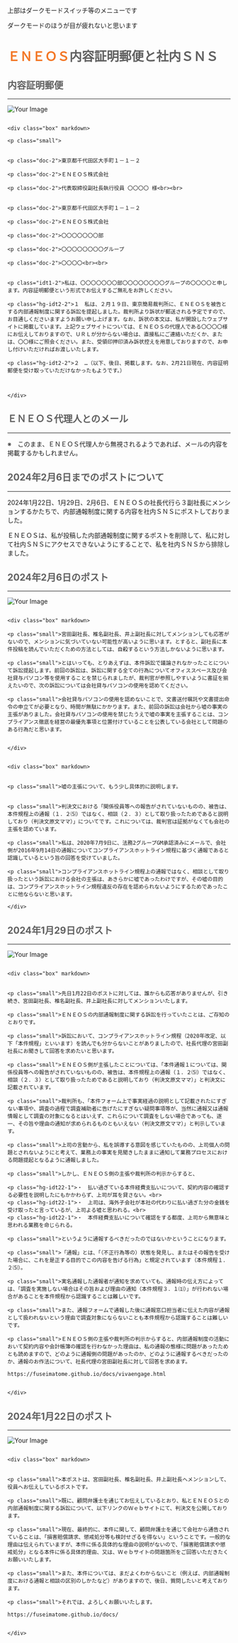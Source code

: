 <p class="top">上部はダークモードスイッチ等のメニューです
<p class="top">ダークモードのほうが目が疲れないと思います

# <span style="color: #f37726;">ＥＮＥＯＳ</span><span style="color: #616161;">内容証明郵便と社内ＳＮＳ</span>


<div class="result" markdown>
  <div class="base" markdown>



## <span style="color: #616161;">内容証明郵便</span>

---

<div class="image-container">
  <div class="image-box">
    <img src="https://fuseimatome.github.io/docs/_static/eyecatch4.png" alt="Your Image">
  </div>
</div>

````{card}

<div class="box" markdown>

<p class="small">


<p class="doc-2">東京都千代田区大手町１－１－２ 

<p class="doc-2">ＥＮＥＯＳ株式会社 

<p class="doc-2">代表取締役副社長執行役員 〇〇〇〇 様<br><br>
 

<p class="doc-2">東京都千代田区大手町１－１－２ 

<p class="doc-2">ＥＮＥＯＳ株式会社 

<p class="doc-2">〇〇〇〇〇〇〇部 

<p class="doc-2">〇〇〇〇〇〇〇〇グループ

<p class="doc-2">〇〇〇〇<br><br> 


<p class="idt1-2">私は、〇〇〇〇〇〇〇部〇〇〇〇〇〇〇〇グループの〇〇〇〇と申します。内容証明郵便という形式でお伝えするご無礼をお許しください。 

<p class="hg-idt2-2">１　私は、２月１９日、東京簡易裁判所に、ＥＮＥＯＳを被告とする内部通報制度に関する訴訟を提起しました。裁判所より訴状が郵送される予定ですので、お目通しくださいますようお願い申し上げます。なお、訴状の本文は、私が開設したウェブサイトに掲載しています。上記ウェブサイトについては、ＥＮＥＯＳの代理人である〇〇〇〇様にお伝えしておりますので、ＵＲＬが分からない場合は、直接私にご連絡いただくか、または、〇〇様にご照会ください。また、受領印押印済み訴状控えを用意しておりますので、お申し付けいただければお渡しいたします。 

<p class="hg-idt2-2">２　…（以下、後日、掲載します。なお、2月21日現在、内容証明郵便を受け取っていただけなかったもようです。）



</div>

```` 



## <span style="color: #616161;">ＥＮＥＯＳ代理人とのメール</span>

---


※　このまま、ＥＮＥＯＳ代理人から無視されるようであれば、メールの内容を掲載するかもしれません。




## <span style="color: #616161;">2024年2月6日までのポストについて</span>

---

2024年1月22日、1月29日、2月6日、ＥＮＥＯＳの社長代行ら３副社長にメンションするかたちで、内部通報制度に関する内容を社内ＳＮＳにポストしておりました。

ＥＮＥＯＳは、私が投稿した内部通報制度に関するポストを削除して、私に対して社内ＳＮＳにアクセスできないようにすることで、私を社内ＳＮＳから排除しました。


## <span style="color: #616161;">2024年2月6日のポスト</span>

---

<div class="image-container">
  <div class="image-box">
    <img src="https://fuseimatome.github.io/docs/_static/eyecatch4-3.png" alt="Your Image">
  </div>
</div>

````{card}

<div class="box" markdown>

<p class="small">宮田副社長、椎名副社長、井上副社長に対してメンションしても応答がないので、メンションに気づいていない可能性が高いように思います。とすると、副社長に本件投稿を読んでいただくための方法としては、自殺するという方法しかないように思います。

<p class="small">とはいっても、とりあえずは、本件訴訟で議論されなかったことについて訴訟提起します。前回の訴訟は、訴訟に関する全ての行為についてオフィススペース及び会社貸与パソコン等を使用することを禁じられましたが、裁判官が参照しやすいように書証を揃えたいので、次の訴訟については会社貸与パソコンの使用を認めてください。

<p class="small">会社貸与パソコンの使用を認めないことで、文書送付嘱託や文書提出命令の申立てが必要となり、時間が無駄にかかります。また、前回の訴訟は会社から嘘の事実の主張がありました。会社貸与パソコンの使用を禁じたうえで嘘の事実を主張することは、コンプライアンス徹底を経営の最優先事項と位置付けていることを公表している会社として問題のある行為だと思います。


</div>

```` 

````{card}

<div class="box" markdown>


<p class="small">嘘の主張について、もう少し具体的に説明します。


<p class="small">判決文における「関係役員等への報告がされていないものの、被告は、本件規程上の通報（１．２⑸）ではなく、相談（２．３）として取り扱ったためであると説明しており（判決文原文ママ）」についてです。これについては、裁判官は証拠がなくても会社の主張を認めています。

<p class="small">私は、2020年7月9日に、法務2グループGM承認済みにメールで、会社側が2016年9月14日の通報についてコンプライアンスホットライン規程に基づく通報であると認識しているという旨の回答を受けていました。

<p class="small">コンプライアンスホットライン規程上の通報ではなく、相談として取り扱ったという訴訟における会社の主張は、あきらかに嘘であったわけですが、その嘘の目的は、コンプライアンスホットライン規程違反の存在を認められないようにするためであったことに他ならないと思います。

</div>

```` 

## <span style="color: #616161;">2024年1月29日のポスト</span>

---


<div class="image-container">
  <div class="image-box">
    <img src="https://fuseimatome.github.io/docs/_static/eyecatch4-2.png" alt="Your Image">
  </div>
</div>



````{card}

<div class="box" markdown>


<p class="small">先日1月22日のポストに対しては、誰からも応答がありませんが、引き続き、宮田副社長、椎名副社長、井上副社長に対してメンションいたします。

<p class="small">ＥＮＥＯＳの内部通報制度に関する訴訟を行っていたことは、ご存知のとおりです。

<p class="small">訴訟において、コンプライアンスホットライン規程（2020年改定、以下「本件規程」といいます）を読んでも分からないことがありましたので、社長代理の宮田副社長にお聞きして回答を求めたいと思います。

<p class="small">ＥＮＥＯＳ側が主張したことについては、「本件通報１については、関係役員等への報告がされていないものの、被告は、本件規程上の通報（１．２⑸）ではなく、相談（２．３）として取り扱ったためであると説明しており（判決文原文ママ）」と判決文に記載されています。

<p class="small">裁判所も、「本件フォーム上で事実経過の説明として記載されたにすぎない事項や、調査の過程で調査補助者に告げたにすぎない疑問事項等が、当然に通報又は通報情報として調査の対象になるとはいえず、これらについて調査をしない場合であっても、逐一、その旨や理由の通知が求められるものともいえない（判決文原文ママ）」と判示しています。

<p class="small">上司の言動から、私を誤導する意図を感じていたものの、上司個人の問題とされないようにと考えて、業務上の事実を見聞きしたままに通知して業務プロセスにおける問題提起となるように通報しました。

<p class="small">しかし、ＥＮＥＯＳ側の主張や裁判所の判示からすると、

<p class="hg-idt22-1">・　払い過ぎている本件経費支払いについて、契約内容の確認する必要性を説明したにもかかわらず、上司が耳を貸さない。<br>
<p class="hg-idt22-1">・　上司は、海外子会社が本社の代わりに払い過ぎた分の金銭を受け取ったと言っているが、上司よる嘘と思われる。<br>
<p class="hg-idt22-1">・　本件経費支払いについて確認をする都度、上司から無意味と思われる業務を命じられる。

<p class="small">というように通報するべきだったのではないかということになります。

<p class="small">「通報」とは、「（不正行為等の）状態を発見し、またはその報告を受けた場合に、これを是正する目的でこの内容を告げる行為」と規定されています（本件規程１．２⑸）。

<p class="small">実名通報した通報者が通知を求めていても、通報時の伝え方によっては、「調査を実施しない場合はその旨および理由の通知（本件規程３．１⑴）」が行われない場合があることを本件規程から認識することは難しいです。

<p class="small">また、通報フォームで通報した後に通報窓口担当者に伝えた内容が通報として扱われないという理由で調査対象にならないことも本件規程から認識することは難しいです。

<p class="small">ＥＮＥＯＳ側の主張や裁判所の判示からすると、内部通報制度の活動において契約内容や会計帳簿の確認を行わなかった理由は、私の通報の態様に問題があったためとも読めますので、どのように通報側の問題があったのか、どのように通報するべきだったのか、通報のお作法について、社長代理の宮田副社長に対して回答を求めます。

https://fuseimatome.github.io/docs/vivaengage.html


</div>

```` 


## <span style="color: #616161;">2024年1月22日のポスト</span>

---


<div class="image-container">
  <div class="image-box">
    <img src="https://fuseimatome.github.io/docs/_static/eyecatch4-1.png" alt="Your Image">
  </div>
</div>



````{card}

<div class="box" markdown>


<p class="small">本ポストは、宮田副社長、椎名副社長、井上副社長へメンションして、役員へお伝えしているポストです。

<p class="small">既に、顧問弁護士を通じてお伝えしているとおり、私とＥＮＥＯＳとの内部通報制度に関する訴訟について、以下リンクのＷｅｂサイトにて、判決文を公開しております。

<p class="small">現在、最終的に、本件に関して、顧問弁護士を通じて会社から通告されていることは、「損害賠償請求、懲戒処分等も検討せざるを得ない」ということです。一般的な理由は伝えられていますが、本件に係る具体的な理由の説明がないので、「損害賠償請求や懲戒処分」となる本件に係る具体的理由、又は、Ｗｅｂサイトの問題箇所をご回答いただきたくお願いいたします。

<p class="small">また、本件については、まだよくわからないこと（例えば、内部通報制度における通報と相談の区別のしかたなど）がありますので、後日、質問したいと考えております。

<p class="small">それでは、よろしくお願いいたします。

https://fuseimatome.github.io/docs/


</div>

```` 


  </div>
</div>